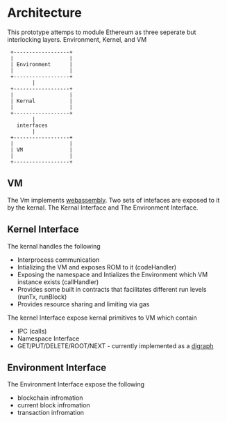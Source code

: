 # Architecture

This prototype attemps to module Ethereum as three seperate but interlocking 
layers. Environment, Kernel, and VM

```
 +------------------+
 |                  |
 | Environment      |
 |                  |
 +------------------+
        |
 +------------------+
 |                  |
 | Kernal           |
 |                  |
 +------------------+
        |
   interfaces
        |
 +------------------+
 |                  |
 | VM               |
 |                  |
 +------------------+
```
## VM

The Vm implements [webassembly](https://github.com/WebAssembly/design). Two
sets of intefaces are exposed to it by the kernal. The Kernal Interface and 
The Environment Interface.

## Kernel Interface

The kernal handles the following
 * Interprocess communication
 * Intializing the VM and exposes ROM to it (codeHandler)
 * Exposing the namespace and Intializes the Environment which VM instance exists 
 (callHandler)
 * Provides some built in contracts that facilitates different run levels 
 (runTx, runBlock)
 * Provides resource sharing and limiting via gas

The kernel Interface expose kernal primitives to VM which contain
 * IPC (calls)
 * Namespace Interface
  * GET/PUT/DELETE/ROOT/NEXT - currently implemented as a [digraph](https://github.com/wanderer/generic-digraph/blob/master/docs/index.md)

## Environment Interface

The Environment Interface expose the following
* blockchain infromation
* current block infromation
* transaction infromation
